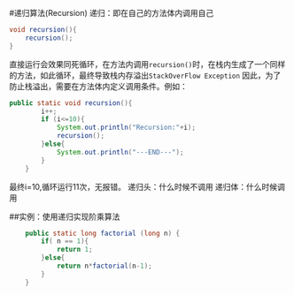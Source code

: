
#递归算法(Recursion)
递归：即在自己的方法体内调用自己
```java
void recursion(){
    recursion();
}
```
直接运行会效果同死循环，在方法内调用`recursion()`时，在栈内生成了一个同样的方法，如此循环，最终导致栈内存溢出`StackOverFlow Exception`
因此，为了防止栈溢出，需要在方法体内定义调用条件。例如：
```java
public static void recursion(){
		i++;
		if (i<=10){
			System.out.println("Recursion:"+i);
			recursion();
		}else{
			System.out.println("---END---");
		}
	}
```
最终i=10,循环运行11次，无报错。
递归头：什么时候不调用
递归体：什么时候调用

##实例：使用递归实现阶乘算法
```java
	public static long factorial (long n) {
		if( n == 1){
			return 1;
		}else{
			return n*factorial(n-1);
		}
	}
```